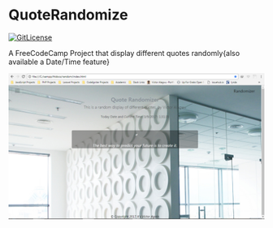  
 # QuoteRandomize
[![GitLicense](https://gitlicense.com/badge/VictorAlagwu/QuoteRandomizer)](https://gitlicense.com/license/VictorAlagwu/QuoteRandomizer)

 A FreeCodeCamp Project that display different quotes randomly{also available a Date/Time feature}
 
 

![ScreenShot](quotesnap.PNG)

